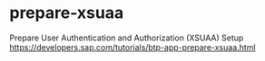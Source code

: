 # prepare-xsuaa

Prepare User Authentication and Authorization (XSUAA) Setup
https://developers.sap.com/tutorials/btp-app-prepare-xsuaa.html
